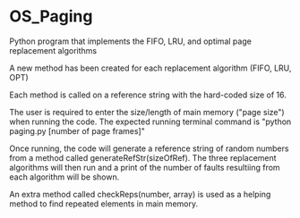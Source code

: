 # OS_Paging
Python program that implements the FIFO, LRU, and optimal page replacement algorithms 

A new method has been created for each replacement algorithm (FIFO, LRU, OPT)

Each method is called on a reference string with the hard-coded size of 16.

The user is required to enter the size/length of main memory ("page size") when running the code. The expected running terminal command is "python paging.py [number of page frames]"

Once running, the code will generate a reference string of random numbers from a method called generateRefStr(sizeOfRef). The three replacement algorithms will then run and a print of the number of faults resultiing from each algorithm will be shown. 

An extra method called checkReps(number, array) is used as a helping method to find repeated elements in main memory. 
